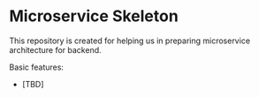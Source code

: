 # Microservice Skeleton

This repository is created for helping us in preparing microservice architecture for backend.

Basic features:
* [TBD]

